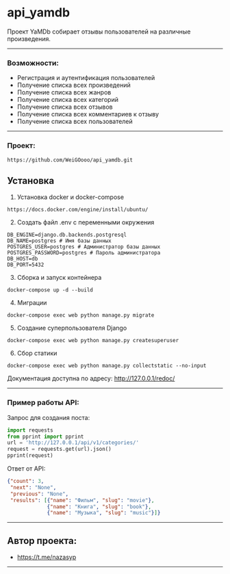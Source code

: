 # api_yamdb
Проект YaMDb собирает отзывы пользователей на различные произведения.
***
### Возможности:
* Регистрация и аутентификация пользователей
* Получение списка всех произведений
* Получение списка всех жанров
* Получение списка всех категорий
* Получение списка всех отзывов
* Получение списка всех комментариев к отзыву
* Получение списка всех пользователей
***
### Проект:
```
https://github.com/WeiGOooo/api_yamdb.git
```
## Установка
1. Установка docker и docker-compose
```
https://docs.docker.com/engine/install/ubuntu/
```

2. Создать файл .env с переменными окружения
```
DB_ENGINE=django.db.backends.postgresql
DB_NAME=postgres # Имя базы данных
POSTGRES_USER=postgres # Администратор базы данных
POSTGRES_PASSWORD=postgres # Пароль администратора
DB_HOST=db
DB_PORT=5432
```
3. Сборка и запуск контейнера
```
docker-compose up -d --build
```
4. Миграции
```
docker-compose exec web python manage.py migrate
```
5. Создание суперпользователя Django
```
docker-compose exec web python manage.py createsuperuser
```
6. Сбор статики
```
docker-compose exec web python manage.py collectstatic --no-input
```

Документация доступна по адресу:
http://127.0.0.1/redoc/
***
### Пример работы API:

Запрос для создания поста:
```python
import requests
from pprint import pprint
url = 'http://127.0.0.1/api/v1/categories/'
request = requests.get(url).json()
pprint(request)
```
Ответ от API:
```json
{"count": 3,
 "next": "None",
 "previous": "None",
 "results": [{"name": "Фильм", "slug": "movie"},
             {"name": "Книга", "slug": "book"},
             {"name": "Музыка", "slug": "music"}]}
```
***
## Автор проекта:
* https://t.me/nazasyp
***